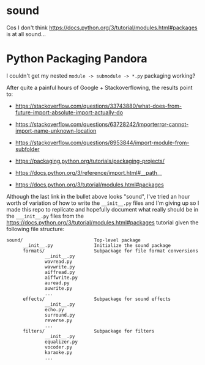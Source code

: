 # sound
Cos I don't think https://docs.python.org/3/tutorial/modules.html#packages is at all sound...


# Python Packaging Pandora

I couldn't get my nested `module -> submodule -> *.py` packaging working? 

After quite a painful hours of Google + Stackoverflowing, the results point to:


- https://stackoverflow.com/questions/33743880/what-does-from-future-import-absolute-import-actually-do
- https://stackoverflow.com/questions/63728242/importerror-cannot-import-name-unknown-location
- https://stackoverflow.com/questions/8953844/import-module-from-subfolder

- https://packaging.python.org/tutorials/packaging-projects/
- https://docs.python.org/3/reference/import.html#__path__
- https://docs.python.org/3/tutorial/modules.html#packages

Although the last link in the bullet above looks "sound", I've tried an hour worth of variation of how to write the `__init__.py` files and I'm giving up so I made this repo to replicate and hopefully document what really should be in the `___init__.py` files from the https://docs.python.org/3/tutorial/modules.html#packages tutorial given the following file structure:

```
sound/                          Top-level package
      __init__.py               Initialize the sound package
      formats/                  Subpackage for file format conversions
              __init__.py
              wavread.py
              wavwrite.py
              aiffread.py
              aiffwrite.py
              auread.py
              auwrite.py
              ...
      effects/                  Subpackage for sound effects
              __init__.py
              echo.py
              surround.py
              reverse.py
              ...
      filters/                  Subpackage for filters
              __init__.py
              equalizer.py
              vocoder.py
              karaoke.py
              ...
```
